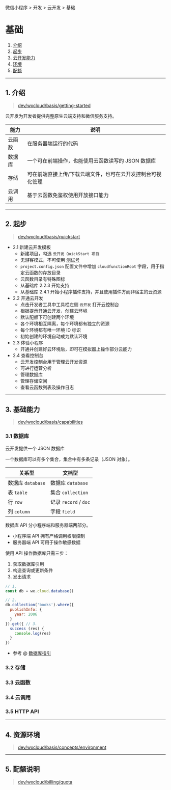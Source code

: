 微信小程序 > 开发 > 云开发 > 基础

# 基础

1. [介绍](#intro)
2. [起步](#quickstart)
3. [云开发能力](#capabilities)
4. [环境](#environment)
5. [配额](#quota)

<hr id="intro"/>

## 1. 介绍

> [dev/wxcloud/basis/getting-started](https://developers.weixin.qq.com/miniprogram/dev/wxcloud/basis/getting-started.html)

云开发为开发者提供完整原生云端支持和微信服务支持。

能力 | 说明
-|-
云函数 | 在服务器端运行的代码
数据库 | 一个可在前端操作，也能使用云函数读写的 JSON 数据库
存储 | 可在前端直接上传/下载云端文件，也可在云开发控制台可视化管理
云调用 | 基于云函数免鉴权使用开放接口能力


<hr id="quickstart"/>

## 2. 起步

> [dev/wxcloud/basis/quickstart](https://developers.weixin.qq.com/miniprogram/dev/wxcloud/basis/quickstart.html)

- 2.1 新建云开发模板
  - 新建项目，勾选 `云开发 QuickStart 项目`
  - 无游客模式，不可使用 [测试号](../devtools/assist.md#sandbox)
  - `project.config.json` 配置文件中增加 `cloudfunctionRoot` 字段，用于指定云函数的存放目录
  - 云函数目录有特殊图标
  - 从基础库 2.2.3 开始支持
  - 从基础库 2.4.1 开始小程序插件支持，并且使用插件方而非宿主的云资源
- 2.2 开通云开发
  - 点击开发者工具中工具栏左侧 `云开发` 打开云控制台
  - 根据提示开通云开发，创建云环境
  - 默认配额下可创建两个环境
  - 各个环境相互隔离，每个环境都有独立的资源
  - 每个环境都有唯一环境 ID 标识
  - 初始创建的环境自动成为默认环境
- 2.3 体验小程序
  - 开通并创建好云环境后，即可在模拟器上操作部分云能力
- 2.4 查看控制台
  - 云开发控制台用于管理云开发资源
  - 可进行运营分析
  - 管理数据库
  - 管理存储空间
  - 查看云函数列表及操作日志


<hr id="capabilities"/>

## 3. 基础能力

> [dev/wxcloud/basis/capabilities](https://developers.weixin.qq.com/miniprogram/dev/wxcloud/basis/capabilities.html)

### 3.1 数据库

云开发提供一个 JSON 数据库

一个数据库可以有多个集合，集合中有多条记录（JSON 对象）。

关系型 | 文档型
-|-
数据库 `database` | 数据库 `database`
表 `table` | 集合 `collection`
行 `row` | 记录 `record` / `doc`
列 `column` | 字段 `field`

数据库 API 分小程序端和服务器端两部分。

- 小程序端 API 拥有严格调用权限控制
- 服务器端 API 可用于操作敏感数据

使用 API 操作数据库只需三步：

1. 获取数据库引用
2. 构造查询或更新条件
3. 发出请求

```js
// 1.
const db = wx.cloud.database()

// 2.
db.collection('books').where({
  publishInfo: {
    year: 2006
  }
}).get({ // 3.
  success (res) {
    console.log(res)
  }
})
```

- 参考 @ [数据库指引](./guide.md#database)

### 3.2 存储

### 3.3 云函数

### 3.4 云调用

### 3.5 HTTP API


<hr id="environment"/>

## 4. 资源环境

> [dev/wxcloud/basis/concepts/environment](https://developers.weixin.qq.com/miniprogram/dev/wxcloud/basis/concepts/environment.html)


<hr id="quota"/>

## 5. 配额说明

> [dev/wxcloud/billing/quota](https://developers.weixin.qq.com/miniprogram/dev/wxcloud/billing/quota.html)

